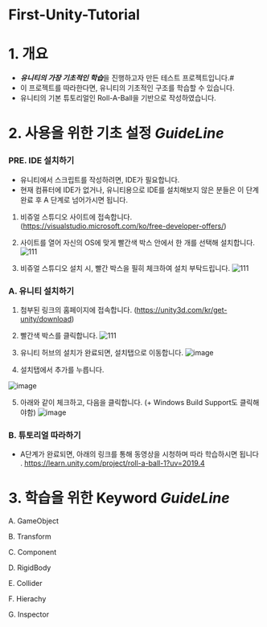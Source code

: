 # First-Unity-Tutorial
# 1. 개요 
- ***유니티의 가장 기초적인 학습***을 진행하고자 만든 테스트 프로젝트입니다.#
- 이 프로젝트를 따라한다면, 유니티의 기초적인 구조를 학습할 수 있습니다. 
- 유니티의 기본 튜토리얼인 Roll-A-Ball을 기반으로 작성하였습니다. 

# 2. 사용을 위한 기초 설정  ***GuideLine***

### PRE. IDE 설치하기
- 유니티에서 스크립트를 작성하려면, IDE가 필요합니다.
- 현재 컴퓨터에 IDE가 없거나, 유니티용으로 IDE를 설치해보지 않은 분들은 이 단계 완료 후 A 단계로 넘어가시면 됩니다. 
1. 비쥬얼 스튜디오 사이트에 접속합니다. (https://visualstudio.microsoft.com/ko/free-developer-offers/)
2. 사이트를 열어 자신의 OS에 맞게 빨간색 박스 안에서 한 개를 선택해 설치합니다. 
![111](https://user-images.githubusercontent.com/68228162/161474919-1aeaa8f5-a742-4b72-b514-70d279ec91a4.png)


3. 비쥬얼 스튜디오 설치 시, 빨간 박스을 필히 체크하여 설치 부탁드립니다. 
![111](https://user-images.githubusercontent.com/68228162/161474814-b5b12284-1ba4-43a2-ba07-0778aa093d52.png)


### A. 유니티 설치하기  
1. 첨부된 링크의 홈페이지에 접속합니다. (https://unity3d.com/kr/get-unity/download)
2. 빨간색 박스를 클릭합니다.
![111](https://user-images.githubusercontent.com/68228162/161473622-51dc819d-dec0-40aa-b624-6c2a192abaa5.png)


3. 유니티 허브의 설치가 완료되면, 설치탭으로 이동합니다.
![image](https://user-images.githubusercontent.com/68228162/161473161-06ed0b04-e8bc-46f7-a3ac-4c9b0bbe0215.png)

4. 설치탭에서 추가를 누릅니다. 

![image](https://user-images.githubusercontent.com/68228162/161473190-c7342d30-262a-4090-9914-5f82a1027b1b.png)

5. 아래와 같이 체크하고, 다음을 클릭합니다. (+ Windows Build Support도 클릭해야함) 
![image](https://user-images.githubusercontent.com/68228162/161473206-0b66c665-94c1-46e6-9324-1e98d1ca8258.png)


### B. 튜토리얼 따라하기 
- A단계가 완료되면, 아래의 링크를 통해 동영상을 시청하며 따라 학습하시면 됩니다 .
https://learn.unity.com/project/roll-a-ball-1?uv=2019.4



# 3. 학습을 위한 Keyword  ***GuideLine***
A. GameObject

B. Transform

C. Component

D. RigidBody

E. Collider

F. Hierachy

G. Inspector 
